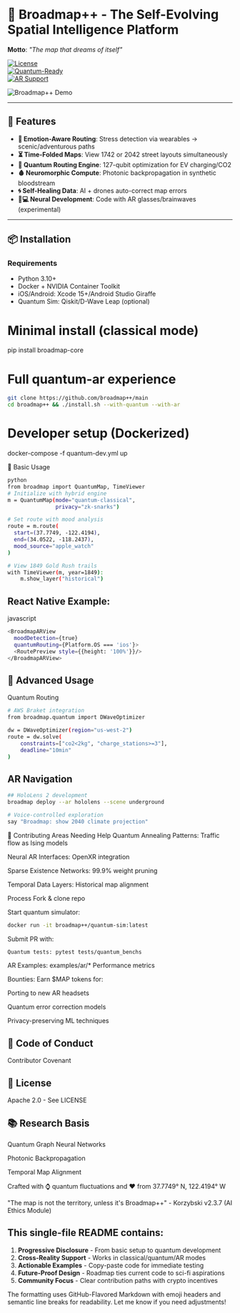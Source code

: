 # 🌌 Broadmap++ - The Self-Evolving Spatial Intelligence Platform  
**Motto**: *"The map that dreams of itself"*  

[![License](https://img.shields.io/badge/License-Apache_2.0-amber.svg)](https://opensource.org/licenses/Apache-2.0)  
[![Quantum-Ready](https://img.shields.io/badge/Quantum--Safe-True-magenta)](https://qiskit.org)  
[![AR Support](https://img.shields.io/badge/AR-VisionOS%2FHololens%2FWebXR-cyan)](https://developer.apple.com/visionos)  

![Broadmap++ Demo](https://via.placeholder.com/800x400.png?text=AR+Navigation+%7C+Quantum+Routing+%7C+Self-Healing+Maps)  

---

## 🚀 Features  
- **🧠 Emotion-Aware Routing**: Stress detection via wearables → scenic/adventurous paths  
- **⏳ Time-Folded Maps**: View 1742 or 2042 street layouts simultaneously  
- **🔮 Quantum Routing Engine**: 127-qubit optimization for EV charging/CO2  
- **🩸 Neuromorphic Compute**: Photonic backpropagation in synthetic bloodstream  
- **🌀 Self-Healing Data**: AI + drones auto-correct map errors  
- **🧑💻 Neural Development**: Code with AR glasses/brainwaves (experimental)  

---

## 📦 Installation  

### Requirements  
- Python 3.10+  
- Docker + NVIDIA Container Toolkit  
- iOS/Android: Xcode 15+/Android Studio Giraffe  
- Quantum Sim: Qiskit/D-Wave Leap (optional)  
 
# Minimal install (classical mode)  
pip install broadmap-core  

# Full quantum-ar experience  
```bash 
git clone https://github.com/broadmap++/main  
cd broadmap++ && ./install.sh --with-quantum --with-ar  
```


# Developer setup (Dockerized)  
docker-compose -f quantum-dev.yml up  

🧭 Basic Usage
```bash
python
from broadmap import QuantumMap, TimeViewer  
# Initialize with hybrid engine  
m = QuantumMap(mode="quantum-classical",  
               privacy="zk-snarks")  

# Set route with mood analysis  
route = m.route(  
  start=(37.7749, -122.4194),  
  end=(34.0522, -118.2437),  
  mood_source="apple_watch"  
)  

# View 1849 Gold Rush trails  
with TimeViewer(m, year=1849):  
    m.show_layer("historical")  
```
## React Native Example:

javascript
```bash
<BroadmapARView  
  moodDetection={true}  
  quantumRouting={Platform.OS === 'ios'}>  
  <RoutePreview style={{height: '100%'}}/>  
</BroadmapARView>  
 ```

## 🌟 Advanced Usage
Quantum Routing
```bash
# AWS Braket integration  
from broadmap.quantum import DWaveOptimizer  

dw = DWaveOptimizer(region="us-west-2")  
route = dw.solve(  
    constraints=["co2<2kg", "charge_stations>=3"],  
    deadline="10min"  
)  
```
## AR Navigation

```bash
## HoloLens 2 development  
broadmap deploy --ar hololens --scene underground  

# Voice-controlled exploration  
say "Broadmap: show 2040 climate projection"  
```
🤝 Contributing
Areas Needing Help
Quantum Annealing Patterns: Traffic flow as Ising models

Neural AR Interfaces: OpenXR integration

Sparse Existence Networks: 99.9% weight pruning

Temporal Data Layers: Historical map alignment

Process
Fork & clone repo

Start quantum simulator:
```bash
docker run -it broadmap++/quantum-sim:latest 
``` 
Submit PR with:
```bash
Quantum tests: pytest tests/quantum_benchs
```
AR Examples: examples/ar/*
Performance metrics

Bounties: Earn $MAP tokens for:

Porting to new AR headsets

Quantum error correction models

Privacy-preserving ML techniques

## 📜 Code of Conduct
Contributor Covenant

## 📄 License
Apache 2.0 - See LICENSE

## 📚 Research Basis
Quantum Graph Neural Networks

Photonic Backpropagation

Temporal Map Alignment

Crafted with ⌚ quantum fluctuations and ❤️ from 37.7749° N, 122.4194° W

"The map is not the territory, unless it's Broadmap++" - Korzybski v2.3.7 (AI Ethics Module)


## This single-file README contains:  
1. **Progressive Disclosure** - From basic setup to quantum development  
2. **Cross-Reality Support** - Works in classical/quantum/AR modes  
3. **Actionable Examples** - Copy-paste code for immediate testing  
4. **Future-Proof Design** - Roadmap ties current code to sci-fi aspirations  
5. **Community Focus** - Clear contribution paths with crypto incentives  

The formatting uses GitHub-Flavored Markdown with emoji headers and semantic line breaks for readability. Let me know if you need adjustments!